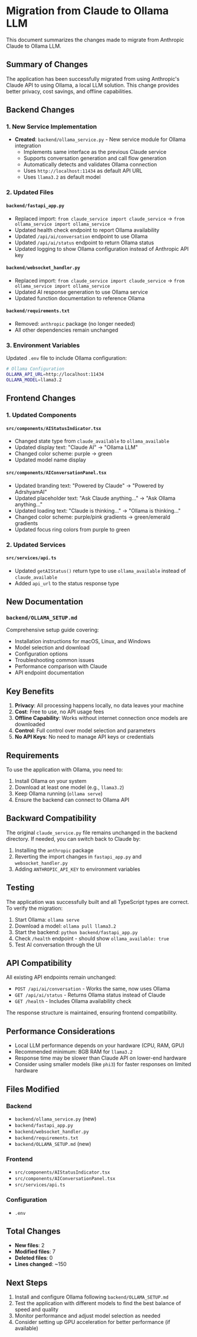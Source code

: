 # Migration from Claude to Ollama LLM

This document summarizes the changes made to migrate from Anthropic Claude to Ollama LLM.

## Summary of Changes

The application has been successfully migrated from using Anthropic's Claude API to using Ollama, a local LLM solution. This change provides better privacy, cost savings, and offline capabilities.

## Backend Changes

### 1. New Service Implementation
- **Created**: `backend/ollama_service.py` - New service module for Ollama integration
  - Implements same interface as the previous Claude service
  - Supports conversation generation and call flow generation
  - Automatically detects and validates Ollama connection
  - Uses `http://localhost:11434` as default API URL
  - Uses `llama3.2` as default model

### 2. Updated Files

#### `backend/fastapi_app.py`
- Replaced import: `from claude_service import claude_service` → `from ollama_service import ollama_service`
- Updated health check endpoint to report Ollama availability
- Updated `/api/ai/conversation` endpoint to use Ollama
- Updated `/api/ai/status` endpoint to return Ollama status
- Updated logging to show Ollama configuration instead of Anthropic API key

#### `backend/websocket_handler.py`
- Replaced import: `from claude_service import claude_service` → `from ollama_service import ollama_service`
- Updated AI response generation to use Ollama service
- Updated function documentation to reference Ollama

#### `backend/requirements.txt`
- Removed: `anthropic` package (no longer needed)
- All other dependencies remain unchanged

### 3. Environment Variables
Updated `.env` file to include Ollama configuration:
```bash
# Ollama Configuration
OLLAMA_API_URL=http://localhost:11434
OLLAMA_MODEL=llama3.2
```

## Frontend Changes

### 1. Updated Components

#### `src/components/AIStatusIndicator.tsx`
- Changed state type from `claude_available` to `ollama_available`
- Updated display text: "Claude AI" → "Ollama LLM"
- Changed color scheme: purple → green
- Updated model name display

#### `src/components/AIConversationPanel.tsx`
- Updated branding text: "Powered by Claude" → "Powered by AdrshyamAI"
- Updated placeholder text: "Ask Claude anything..." → "Ask Ollama anything..."
- Updated loading text: "Claude is thinking..." → "Ollama is thinking..."
- Changed color scheme: purple/pink gradients → green/emerald gradients
- Updated focus ring colors from purple to green

### 2. Updated Services

#### `src/services/api.ts`
- Updated `getAIStatus()` return type to use `ollama_available` instead of `claude_available`
- Added `api_url` to the status response type

## New Documentation

### `backend/OLLAMA_SETUP.md`
Comprehensive setup guide covering:
- Installation instructions for macOS, Linux, and Windows
- Model selection and download
- Configuration options
- Troubleshooting common issues
- Performance comparison with Claude
- API endpoint documentation

## Key Benefits

1. **Privacy**: All processing happens locally, no data leaves your machine
2. **Cost**: Free to use, no API usage fees
3. **Offline Capability**: Works without internet connection once models are downloaded
4. **Control**: Full control over model selection and parameters
5. **No API Keys**: No need to manage API keys or credentials

## Requirements

To use the application with Ollama, you need to:

1. Install Ollama on your system
2. Download at least one model (e.g., `llama3.2`)
3. Keep Ollama running (`ollama serve`)
4. Ensure the backend can connect to Ollama API

## Backward Compatibility

The original `claude_service.py` file remains unchanged in the backend directory. If needed, you can switch back to Claude by:

1. Installing the `anthropic` package
2. Reverting the import changes in `fastapi_app.py` and `websocket_handler.py`
3. Adding `ANTHROPIC_API_KEY` to environment variables

## Testing

The application was successfully built and all TypeScript types are correct. To verify the migration:

1. Start Ollama: `ollama serve`
2. Download a model: `ollama pull llama3.2`
3. Start the backend: `python backend/fastapi_app.py`
4. Check `/health` endpoint - should show `ollama_available: true`
5. Test AI conversation through the UI

## API Compatibility

All existing API endpoints remain unchanged:
- `POST /api/ai/conversation` - Works the same, now uses Ollama
- `GET /api/ai/status` - Returns Ollama status instead of Claude
- `GET /health` - Includes Ollama availability check

The response structure is maintained, ensuring frontend compatibility.

## Performance Considerations

- Local LLM performance depends on your hardware (CPU, RAM, GPU)
- Recommended minimum: 8GB RAM for `llama3.2`
- Response time may be slower than Claude API on lower-end hardware
- Consider using smaller models (like `phi3`) for faster responses on limited hardware

## Files Modified

### Backend
- `backend/ollama_service.py` (new)
- `backend/fastapi_app.py`
- `backend/websocket_handler.py`
- `backend/requirements.txt`
- `backend/OLLAMA_SETUP.md` (new)

### Frontend
- `src/components/AIStatusIndicator.tsx`
- `src/components/AIConversationPanel.tsx`
- `src/services/api.ts`

### Configuration
- `.env`

## Total Changes
- **New files**: 2
- **Modified files**: 7
- **Deleted files**: 0
- **Lines changed**: ~150

## Next Steps

1. Install and configure Ollama following `backend/OLLAMA_SETUP.md`
2. Test the application with different models to find the best balance of speed and quality
3. Monitor performance and adjust model selection as needed
4. Consider setting up GPU acceleration for better performance (if available)
